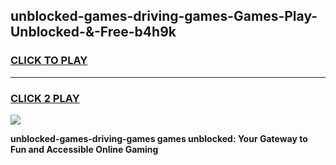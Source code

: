 
## unblocked-games-driving-games-Games-Play-Unblocked-&-Free-b4h9k
<h3>
<a href="https://premium76.site?title=unblocked-games-driving-games&ref=24A">CLICK TO PLAY</a></h3>
<hr>

<h3>
<a href="https://premium76.site?title=unblocked-games-driving-games&ref=24A">CLICK 2 PLAY</a>
  
</h3>

<a href="https://premium76.site?title=unblocked-games-driving-games&ref=24A"><img src="https://clearcache.store/games.png"></a>


**unblocked-games-driving-games games unblocked: Your Gateway to Fun and Accessible Online Gaming**
